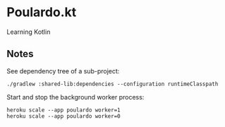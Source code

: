 # Poulardo.kt

Learning Kotlin

## Notes

See dependency tree of a sub-project:

```shell
./gradlew :shared-lib:dependencies --configuration runtimeClasspath
```

Start and stop the background worker process:

```shell
heroku scale --app poulardo worker=1
heroku scale --app poulardo worker=0
```
